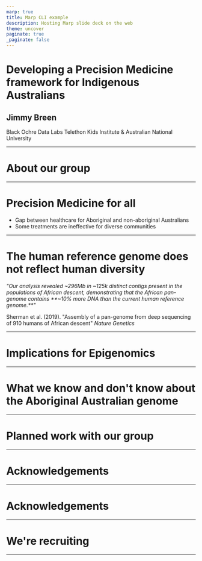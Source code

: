 ```yaml
---
marp: true
title: Marp CLI example
description: Hosting Marp slide deck on the web
theme: uncover
paginate: true
_paginate: false
---
```


# **Developing a Precision Medicine framework for Indigenous Australians**

## Jimmy Breen 

Black Ochre Data Labs
Telethon Kids Institute & 
Australian National University 

---

# About our group

---

# Precision Medicine for all

- Gap between healthcare for Aboriginal and non-aboriginal Australians
- Some treatments are ineffective for diverse communities
---

# The human reference genome does not reflect human diversity


_"Our analysis revealed ~296Mb in ~125k distinct contigs present in the populations of African descent, 
demonstrating that the African pan-genome contains **~10% more DNA than the current human reference genome.**"_

Sherman et al. (2019). "Assembly of a pan-genome from deep sequencing  of 910 humans of African descent" _Nature Genetics_

---

# Implications for Epigenomics

---

# What we know and don't know about the Aboriginal Australian genome



---

# Planned work with our group

---

# Acknowledgements

---

# Acknowledgements


---

# We're recruiting



---

